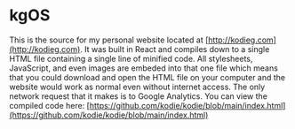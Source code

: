 # kgOS

This is the source for my personal website located at [http://kodieg.com](http://kodieg.com). It was built in React and compiles down to a single HTML file containing a single line of minified code. All stylesheets, JavaScript, and even images are embeded into that one file which means that you could download and open the HTML file on your computer and the website would work as normal even without internet access. The only network request that it makes is to Google Analytics. You can view the compiled code here: [https://github.com/kodie/kodie/blob/main/index.html](https://github.com/kodie/kodie/blob/main/index.html)